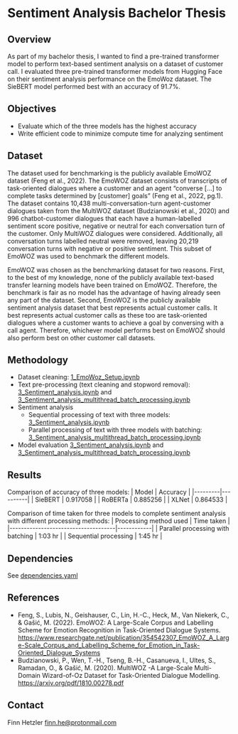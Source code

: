 # Sentiment Analysis Bachelor Thesis

## Overview
As part of my bachelor thesis, I wanted to find a pre-trained transformer model to perform text-based sentiment analysis on a dataset of customer call.
I evaluated three pre-trained transformer models from Hugging Face on their sentiment analysis performance on the EmoWoz dataset.
The SieBERT model performed best with an accuracy of 91.7%.

## Objectives
- Evaluate which of the three models has the highest accuracy
- Write efficient code to minimize compute time for analyzing sentiment

## Dataset
The dataset used for benchmarking is the publicly available EmoWOZ dataset (Feng et al., 2022). 
The EmoWOZ dataset consists of transcripts of task-oriented dialogues where a customer and an agent “converse […] to complete tasks determined by [customer] goals” (Feng et al., 2022, pg.1). 
The dataset contains 10,438 multi-conversation-turn agent-customer dialogues taken from the MultiWOZ dataset (Budzianowski et al., 2020) 
and 996 chatbot-customer dialogues that each have a human-labelled sentiment score positive, negative or neutral for each conversation turn of the customer. 
Only MultiWOZ dialogues were considered. 
Additionally, all conversation turns labelled neutral were removed, leaving 20,219 conversation turns with negative or positive sentiment. 
This subset of EmoWOZ was used to benchmark the different models.

EmoWOZ was chosen as the benchmarking dataset for two reasons. 
First, to the best of my knowledge, none of the publicly available text-based transfer learning models have been trained on EmoWOZ. 
Therefore, the benchmark is fair as no model has the advantage of having already seen any part of the dataset. 
Second, EmoWOZ is the publicly available sentiment analysis dataset that best represents actual customer calls. 
It best represents actual customer calls as these too are task-oriented dialogues where a customer wants to achieve a goal by conversing with a call agent. 
Therefore, whichever model performs best on EmoWOZ should also perform best on other customer call datasets.

## Methodology
- Dataset cleaning: [1_EmoWoz_Setup.ipynb](1_EmoWoz_Setup.ipynb)
- Text pre-processing (text cleaning and stopword removal): [3_Sentiment_analysis.ipynb](3_Sentiment_analysis.ipynb) and [3_Sentiment_analysis_multithread_batch_processing.ipynb](3_Sentiment_analysis_multithread_batch_processing.ipynb)
- Sentiment analysis
  - Sequential processing of text with three models: [3_Sentiment_analysis.ipynb](3_Sentiment_analysis.ipynb)
  - Parallel processing of text with three models with batching: [3_Sentiment_analysis_multithread_batch_processing.ipynb](3_Sentiment_analysis_multithread_batch_processing.ipynb)
- Model evaluation [3_Sentiment_analysis.ipynb](3_Sentiment_analysis.ipynb) and [3_Sentiment_analysis_multithread_batch_processing.ipynb](3_Sentiment_analysis_multithread_batch_processing.ipynb)

## Results
Comparison of accuracy of three models:
| Model   | Accuracy |
|---------|----------|
| SieBERT | 0.917058 |
| RoBERTa | 0.885256 |
| XLNet   | 0.864533 |

Comparison of time taken for three models to complete sentiment analysis with different processing methods:
| Processing method used              | Time taken |
|-------------------------------------|------------|
| Parallel processing with batching   | 1:03 hr    |
| Sequential processing               | 1:45 hr    |

## Dependencies
See [dependencies.yaml](dependencies.yaml)

## References
- Feng, S., Lubis, N., Geishauser, C., Lin, H.-C., Heck, M., Van Niekerk, C., & Gašić, M. (2022). EmoWOZ: A Large-Scale Corpus and Labelling Scheme for Emotion Recognition in Task-Oriented Dialogue Systems. https://www.researchgate.net/publication/354542307_EmoWOZ_A_Large-Scale_Corpus_and_Labelling_Scheme_for_Emotion_in_Task-Oriented_Dialogue_Systems
- Budzianowski, P., Wen, T.-H., Tseng, B.-H., Casanueva, I., Ultes, S., Ramadan, O., & Gašić, M. (2020). MultiWOZ -A Large-Scale Multi-Domain Wizard-of-Oz Dataset for Task-Oriented Dialogue Modelling. https://arxiv.org/pdf/1810.00278.pdf

## Contact
Finn Hetzler
finn.he@protonmail.com

